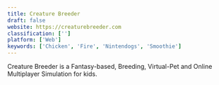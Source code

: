 ```yaml
---
title: Creature Breeder
draft: false 
website: https://creaturebreeder.com
classification: ['']
platform: ['Web']
keywords: ['Chicken', 'Fire', 'Nintendogs', 'Smoothie']
---
```

Creature Breeder is a Fantasy-based, Breeding, Virtual-Pet and Online Multiplayer Simulation for kids.